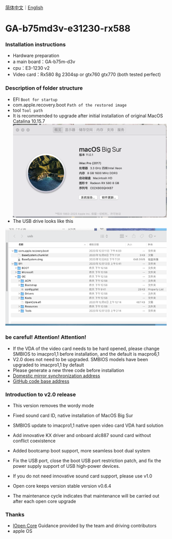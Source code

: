 [简体中文](/README.md)｜[English](/README_en.md)

GA-b75md3v-e31230-rx588
=======================


###  Installation instructions ###

- Hardware preparation
- a main board：GA-b75m-d3v
- cpu：E3-1230 v2
- Video card：Rx580 8g 2304sp or gtx760 gtx770 (both tested perfect)


### Description of folder structure ###

- EFI 
`Boot for startup`
- com.apple.recovery.boot 
`Path of the restored image`
- tool 
`Tool path`
- It is recommended to upgrade after initial installation of original MacOS Catalina 10.15.7
![image](/macOS%20Big%20Sur.png)
- The USB drive looks like this

![image](/usb.png)

### be careful! Attention! Attention! ###

- If the VDA of the video card needs to be hard opened, please change SMBIOS to imacpro1,1 before installation, and the default is macpro6,1
- V2.0 does not need to be upgraded. SMBIOS models have been upgraded to imacpro1,1 by default
- Please generate a new three code before installation
- [Domestic mirror synchronization address](https://gitee.com/yaming-network/OpenCore-GA-b75)
- [GitHub code base address](https://github.com/wy414012/OpenCore-GA-b75)

### Introduction to v2.0 release ###
- This version removes the wordy mode

- Fixed sound card ID, native installation of MacOS Big Sur

- SMBIOS update to imacpro1,1 native open video card VDA hard solution

- Add innovative KX driver and onboard alc887 sound card without conflict coexistence

- Added bootcamp boot support, more seamless boot dual system

- Fix the USB port, close the boot USB port restriction patch, and fix the power supply support of USB high-power devices.

- If you do not need innovative sound card support, please use v1.0

- Open core keeps version stable version v0.6.4

- The maintenance cycle indicates that maintenance will be carried out after each open core upgrade

### Thanks ###
- [lOpen Core](https://github.com/acidanthera/OpenCorePkg) Guidance provided by the team and driving contributors
- apple OS


 
  
  
  
